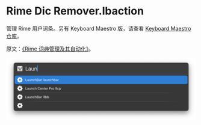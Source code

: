 # Rime Dic Remover.lbaction

管理 Rime 用户词条。另有 Keyboard Maestro 版，请查看 [Keyboard Maestro 仓库](https://github.com/BlackwinMin/Keyboard-Maestro-gallery/tree/master/Rime%20Remover)。

原文：[《Rime 词典管理及其自动化》](https://utgd.net/article/20126/)。

![title](img.png)